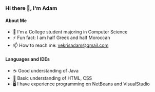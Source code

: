 ### Hi there 👋, I'm Adam

<!--
**VekrisAdam/VekrisAdam** is a ✨ _special_ ✨ repository because its `README.md` (this file) appears on your GitHub profile.
-->

#### About Me
- 🔭 I'm a College student majoring in Computer Science
- ⚡ Fun fact: I am half Greek and half Moroccan
- 📫 How to reach me: vekrisadam@gmail.com

#### Languages and IDEs
- :coffee: Good understanding of Java
- :snake: Basic understanding of HTML, CSS
- :desktop_computer: I have experience programming on NetBeans and VisualStudio
